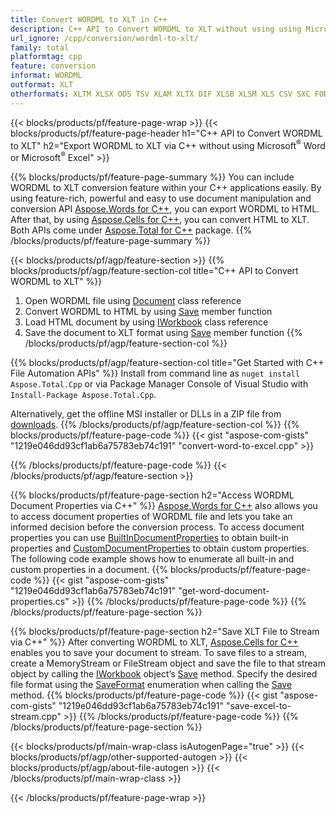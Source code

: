 ```yaml
---
title: Convert WORDML to XLT in C++
description: C++ API to Convert WORDML to XLT without using using Microsoft Word or Microsoft Excel
url_ignore: /cpp/conversion/wordml-to-xlt/
family: total
platformtag: cpp
feature: conversion
informat: WORDML
outformat: XLT
otherformats: XLTM XLSX ODS TSV XLAM XLTX DIF XLSB XLSM XLS CSV SXC FODS EXCEL
---
```

{{< blocks/products/pf/feature-page-wrap >}}
{{< blocks/products/pf/feature-page-header h1="C++ API to Convert WORDML to XLT" h2="Export WORDML to XLT via C++ without using Microsoft<sup>&reg;</sup> Word or Microsoft<sup>&reg;</sup> Excel" >}}

{{% blocks/products/pf/feature-page-summary %}}
 You can include WORDML to XLT conversion feature within your C++ applications easily. By using feature-rich, powerful and easy to use document manipulation and conversion API [Aspose.Words for C++](https://products.aspose.com/words/cpp/), you can export WORDML to HTML. After that, by using [Aspose.Cells for C++](https://products.aspose.com/cells/cpp/), you can convert HTML to XLT. Both APIs come under [Aspose.Total for C++](https://products.aspose.com/total/cpp/) package. 
{{% /blocks/products/pf/feature-page-summary  %}}

{{< blocks/products/pf/agp/feature-section >}}
{{% blocks/products/pf/agp/feature-section-col title="C++ API to Convert WORDML to XLT" %}}
1. Open WORDML file using [Document](https://reference.aspose.com/words/cpp/class/aspose.words.document) class reference
2. Convert WORDML to HTML by using [Save](https://reference.aspose.com/words/cpp/class/aspose.words.document#save_string_saveformat) member function
3. Load HTML document by using [IWorkbook](https://reference.aspose.com/cells/cpp/class/aspose.cells.i_workbook) class reference
4. Save the document to XLT format using [Save](https://reference.aspose.com/cells/cpp/class/aspose.cells.i_workbook#a5dc7de23f7ceba76a05dc1d49f51502e) member function
{{% /blocks/products/pf/agp/feature-section-col %}}

{{% blocks/products/pf/agp/feature-section-col title="Get Started with C++ File Automation APIs" %}}
Install from command line as ```nuget install Aspose.Total.Cpp``` or via Package Manager Console of Visual Studio with ```Install-Package Aspose.Total.Cpp```.

Alternatively, get the offline MSI installer or DLLs in a ZIP file from [downloads](https://downloads.aspose.com/total/cpp).
{{% /blocks/products/pf/agp/feature-section-col %}}
{{% blocks/products/pf/feature-page-code %}}
{{< gist "aspose-com-gists" "1219e046dd93cf1ab6a75783eb74c191" "convert-word-to-excel.cpp" >}}

{{% /blocks/products/pf/feature-page-code %}}
{{< /blocks/products/pf/agp/feature-section >}}

{{% blocks/products/pf/feature-page-section  h2="Access WORDML Document Properties via C++" %}}
[Aspose.Words for C++](https://products.aspose.com/words/cpp/) also allows you to access document properties of WORDML file and lets you take an informed decision before the conversion process. To access document properties you can use [BuiltInDocumentProperties](https://reference.aspose.com/words/cpp/class/aspose.words.properties.built_in_document_properties) to obtain built-in properties and [CustomDocumentProperties](https://reference.aspose.com/words/cpp/class/aspose.words.properties.custom_document_properties) to obtain custom properties. The following code example shows how to enumerate all built-in and custom properties in a document.
{{% blocks/products/pf/feature-page-code %}}
{{< gist "aspose-com-gists" "1219e046dd93cf1ab6a75783eb74c191" "get-word-document-properties.cs" >}}
{{% /blocks/products/pf/feature-page-code  %}}
{{% /blocks/products/pf/feature-page-section %}}

{{% blocks/products/pf/feature-page-section  h2="Save XLT File to Stream via C++" %}}
After converting WORDML to XLT, [Aspose.Cells for C++](https://products.aspose.com/cells/cpp/) enables you to save your document to stream. To save files to a stream, create a MemoryStream or FileStream object and save the file to that stream object by calling the [IWorkbook](https://reference.aspose.com/cells/cpp/class/aspose.cells.i_workbook) object’s [Save](https://reference.aspose.com/cells/cpp/class/aspose.cells.i_workbook#a77072cfb929787df9ad1f38b02f58349) method. Specify the desired file format using the [SaveFormat](https://reference.aspose.com/cells/cpp/namespace/aspose.cells#a11cae527e4e68f1adcac8f47ea64481a) enumeration when calling the [Save](https://reference.aspose.com/cells/cpp/class/aspose.cells.i_workbook#a77072cfb929787df9ad1f38b02f58349) method.
{{% blocks/products/pf/feature-page-code %}}
{{< gist "aspose-com-gists" "1219e046dd93cf1ab6a75783eb74c191" "save-excel-to-stream.cpp" >}}
{{% /blocks/products/pf/feature-page-code  %}}
{{% /blocks/products/pf/feature-page-section %}}

{{< blocks/products/pf/main-wrap-class isAutogenPage="true" >}}
{{< blocks/products/pf/agp/other-supported-autogen >}}
{{< blocks/products/pf/agp/about-file-autogen >}}
{{< /blocks/products/pf/main-wrap-class >}}

{{< /blocks/products/pf/feature-page-wrap >}}